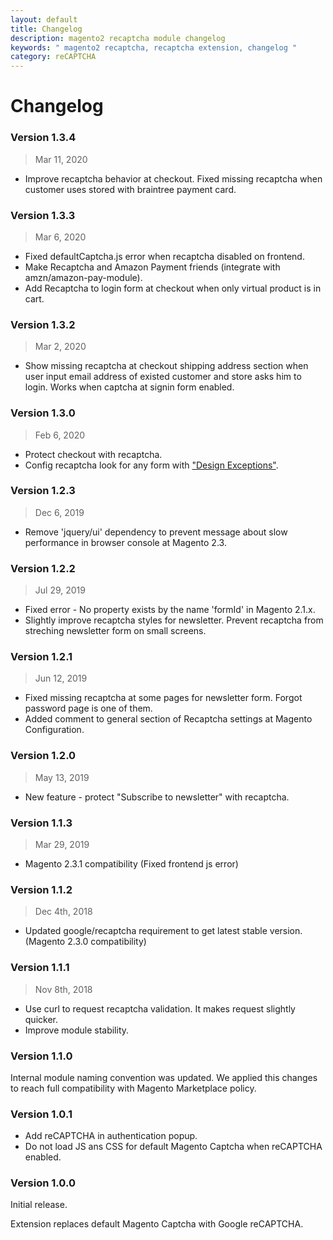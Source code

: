 ```yaml
---
layout: default
title: Changelog
description: magento2 recaptcha module changelog
keywords: " magento2 recaptcha, recaptcha extension, changelog "
category: reCAPTCHA
---
```


# Changelog

### Version 1.3.4

> Mar 11, 2020

 -  Improve recaptcha behavior at checkout. Fixed missing recaptcha when customer uses stored with braintree payment card.

### Version 1.3.3

> Mar 6, 2020

 -  Fixed defaultCaptcha.js error when recaptcha disabled on frontend.
 -  Make Recaptcha and Amazon Payment friends (integrate with amzn/amazon-pay-module).
 -  Add Recaptcha to login form at checkout when only virtual product is in cart.

### Version 1.3.2

> Mar 2, 2020

 -  Show missing recaptcha at checkout shipping address section when user input email address of existed customer and store asks him to login. Works when captcha at signin form enabled.

### Version 1.3.0

> Feb 6, 2020

 -  Protect checkout with recaptcha.
 -  Config recaptcha look for any form with ["Design Exceptions"](../configuration/).

### Version 1.2.3

> Dec 6, 2019

 -  Remove 'jquery/ui' dependency to prevent message about slow performance in browser console at Magento 2.3.

### Version 1.2.2

> Jul 29, 2019

 -  Fixed error - No property exists by the name 'formId' in Magento 2.1.x.
 -  Slightly improve recaptcha styles for newsletter. Prevent recaptcha from streching newsletter form on small screens.

### Version 1.2.1

> Jun 12, 2019

 -  Fixed missing recaptcha at some pages for newsletter form. Forgot password page is one of them.
 -  Added comment to general section of Recaptcha settings at Magento Configuration.

### Version 1.2.0

> May 13, 2019

 -  New feature - protect "Subscribe to newsletter" with recaptcha.

### Version 1.1.3

> Mar 29, 2019

 -  Magento 2.3.1 compatibility (Fixed frontend js error)

### Version 1.1.2

> Dec 4th, 2018

 -  Updated google/recaptcha requirement to get latest stable version.
    (Magento 2.3.0 compatibility)

### Version 1.1.1

> Nov 8th, 2018

 -  Use curl to request recaptcha validation. It makes request slightly quicker.
 -  Improve module stability.

### Version 1.1.0

Internal module naming convention was updated. We applied this changes to reach full compatibility with Magento Marketplace policy.

### Version 1.0.1

 -  Add reCAPTCHA in authentication popup.
 -  Do not load JS ans CSS for default Magento Captcha when reCAPTCHA enabled.

### Version 1.0.0

Initial release.

Extension replaces default Magento Captcha with Google reCAPTCHA.
